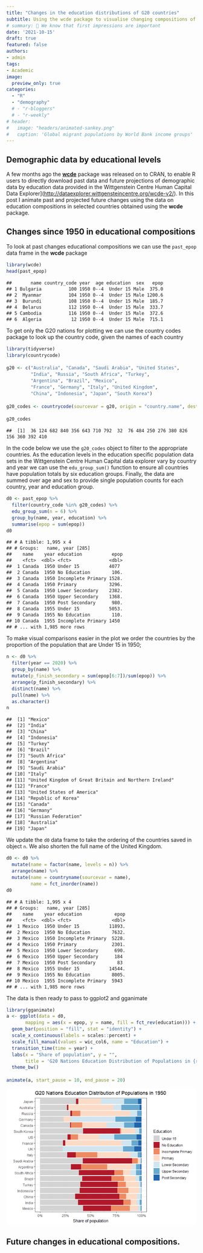 ```yaml
---
title: "Changes in the education distributions of G20 countries"
subtitle: Using the wcde package to visualise changing compositions of human capital
# summary: 👋 We know that first impressions are important
date: '2021-10-15'
draft: true
featured: false
authors:
- admin
tags:
- Academic
image:
  preview_only: true
categories: 
  - "R"
  - "demography"
  # - "r-bloggers"
  # - "r-weekly"
# header:
#   image: "headers/animated-sankey.png"
#   caption: 'Global migrant populations by World Bank income groups'
---
```



## Demographic data by educational levels

A few months ago the [**wcde**](https://guyabel.github.io/wcde/index.html) package was released on to CRAN, to enable R users to directly download past data and future projections of demographic data by education data provided in the Wittgenstein Centre Human Capital Data Explorer](http://dataexplorer.wittgensteincentre.org/wcde-v2/). In this post I animate past and projected future changes using the data on education compositions in selected countries obtained using the **wcde** package.

## Changes since 1950 in educational compositions

To look at past changes educational compositions we can use the `past_epop` data frame in the **wcde** package


```r
library(wcde)
head(past_epop)
```

```
##       name country_code year  age education  sex   epop
## 1 Bulgaria          100 1950 0--4  Under 15 Male  375.0
## 2  Myanmar          104 1950 0--4  Under 15 Male 1200.6
## 3  Burundi          108 1950 0--4  Under 15 Male  185.7
## 4  Belarus          112 1950 0--4  Under 15 Male  333.7
## 5 Cambodia          116 1950 0--4  Under 15 Male  372.6
## 6  Algeria           12 1950 0--4  Under 15 Male  715.1
```

To get only the G20 nations for plotting we can use the country codes package to look up the country code, given the names of each country

```r
library(tidyverse)
library(countrycode)

g20 <- c("Australia", "Canada", "Saudi Arabia", "United States",
         "India", "Russia", "South Africa", "Turkey",  
         "Argentina", "Brazil", "Mexico",
         "France", "Germany", "Italy", "United Kingdom",
         "China", "Indonesia", "Japan", "South Korea")

g20_codes <- countrycode(sourcevar = g20, origin = "country.name", destination = "iso3n")

g20_codes
```

```
##  [1]  36 124 682 840 356 643 710 792  32  76 484 250 276 380 826 156 360 392 410
```

In the code below we use the `g20_codes` object to filter to the appropriate countries. As the education levels in the education specific population data sets in the Wittgenstein Centre Human Capital data explorer vary by country and year we can use the `edu_group_sum()` function to ensure all countries have population totals by six education groups. Finally, the data are summed over age and sex to provide single population counts for each country, year and education group. 

```r
d0 <- past_epop %>%
  filter(country_code %in% g20_codes) %>%
  edu_group_sum(n = 6) %>%
  group_by(name, year, education) %>%
  summarise(epop = sum(epop))
d0
```

```
## # A tibble: 1,995 x 4
## # Groups:   name, year [285]
##    name    year education           epop
##    <fct>  <dbl> <fct>              <dbl>
##  1 Canada  1950 Under 15           4077 
##  2 Canada  1950 No Education        106.
##  3 Canada  1950 Incomplete Primary 1528.
##  4 Canada  1950 Primary            3296.
##  5 Canada  1950 Lower Secondary    2382.
##  6 Canada  1950 Upper Secondary    1368.
##  7 Canada  1950 Post Secondary      980.
##  8 Canada  1955 Under 15           5053.
##  9 Canada  1955 No Education        110.
## 10 Canada  1955 Incomplete Primary 1450 
## # ... with 1,985 more rows
```

To make visual comparisons easier in the plot we order the countries by the proportion of the population that are Under 15 in 1950;


```r
n <- d0 %>%
  filter(year == 2020) %>%
  group_by(name) %>%
  mutate(p_finish_secondary = sum(epop[6:7])/sum(epop)) %>%
  arrange(p_finish_secondary) %>%
  distinct(name) %>%
  pull(name) %>%
  as.character()
n
```

```
##  [1] "Mexico"                                              
##  [2] "India"                                               
##  [3] "China"                                               
##  [4] "Indonesia"                                           
##  [5] "Turkey"                                              
##  [6] "Brazil"                                              
##  [7] "South Africa"                                        
##  [8] "Argentina"                                           
##  [9] "Saudi Arabia"                                        
## [10] "Italy"                                               
## [11] "United Kingdom of Great Britain and Northern Ireland"
## [12] "France"                                              
## [13] "United States of America"                            
## [14] "Republic of Korea"                                   
## [15] "Canada"                                              
## [16] "Germany"                                             
## [17] "Russian Federation"                                  
## [18] "Australia"                                           
## [19] "Japan"
```

We update the `d0` data frame to take the ordering of the countries saved in object `n`. We also shorten the full name of the United Kingdom.


```r
d0 <- d0 %>%
  mutate(name = factor(name, levels = n)) %>%
  arrange(name) %>%
  mutate(name = countryname(sourcevar = name),
         name = fct_inorder(name))
d0
```

```
## # A tibble: 1,995 x 4
## # Groups:   name, year [285]
##    name    year education            epop
##    <fct>  <dbl> <fct>               <dbl>
##  1 Mexico  1950 Under 15           11893.
##  2 Mexico  1950 No Education        7632.
##  3 Mexico  1950 Incomplete Primary  5228.
##  4 Mexico  1950 Primary             2301.
##  5 Mexico  1950 Lower Secondary      690.
##  6 Mexico  1950 Upper Secondary      184 
##  7 Mexico  1950 Post Secondary        83 
##  8 Mexico  1955 Under 15           14544.
##  9 Mexico  1955 No Education        8005.
## 10 Mexico  1955 Incomplete Primary  5943 
## # ... with 1,985 more rows
```

The data is then ready to pass to ggplot2 and gganimate


```r
library(gganimate)
a <- ggplot(data = d0, 
       mapping = aes(x = epop, y = name, fill = fct_rev(education))) +
  geom_bar(position = "fill", stat = "identity") +
  scale_x_continuous(labels = scales::percent) +
  scale_fill_manual(values = wic_col6, name = "Education") +
  transition_time(time = year) +
  labs(x = "Share of population", y = "",
       title = 'G20 Nations Education Distribution of Populations in {round(frame_time)}') +
  theme_bw()

animate(a, start_pause = 10, end_pause = 20)
```

![](index_files/figure-html/unnamed-chunk-6-1.gif)<!-- -->

## Future changes in educational compositions.

